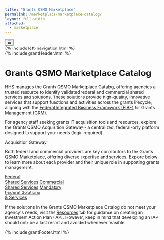 ```yaml
---
title: "Grants QSMO Marketplace"
permalink: /marketplace/marketplace-catalog/
layout: full-width
attached:
  - marketplace
---
```


<div class="grid-container">
<button class="menu-toggle" onclick="toggleSidebar()">☰</button>
  <div id="esgms-header" class="grid-row">
    {% include left-navigation.html %}
   <div class="column-left desktop:grid-col-9">
      {% include grantHeader.html %}
      <div class="home-content">
        <h1>Grants QSMO Marketplace Catalog</h1>
        <p>
          HHS manages the Grants QSMO Marketplace Catalog, offering agencies a
          trusted resource to identify validated federal and commercial shared
          services and solutions. These solutions provide high-quality,
          innovative services that support functions and activities across the
          grants lifecycle, aligning with the
          <a href="#" class="blue-link"
            >Federal Integrated Business Framework (FIBF)</a
          >
          for Grants Management (GRM).
        </p>
        <p>
          For agency staff seeking grants IT acquisition tools and resources,
          explore the Grants QSMO Acquisition Gateway - a centralized,
          federal-only platform designed to support your needs (login required).
        </p>
        <a class="button">Acquisition Gateway</a>
        <p>
          Both federal and commercial providers are key contributors to the
          Grants QSMO Marketplace, offering diverse expertise and services.
          Explore below to learn more about each provider and their unique role
          in supporting grants management.
        </p>
        <div class="service-boxes">
          <a class="service-box yellow" href="{{site.baseurl}}/marketplace/marketplace-catalog/federal">Federal<br/>Shared Services</a>
          <a class="service-box navy" href="{{site.baseurl}}/marketplace/marketplace-catalog/commercial">Commercial
          <br/>Shared Services</a>
          <a class="service-box cyan" href="{{site.baseurl}}/marketplace/marketplace-catalog/mandatory">
            Mandatory<br/>Federal Solutions <br/>& Services
          </a>
        </div>
        <p class="footer-text">
          If the solutions in the Grants QSMO Marketplace Catalog do not meet
          your agency's needs, visit the <a href="#">Resources</a> tab for
          guidance on creating an Investment Action Plan (IAP). However, keep in
          mind that developing an IAP should only be a last resort and avoided
          whenever feasible.
        </p>
      </div>
      {% include grantFooter.html %}
    </div> 
  </div>
</div>
